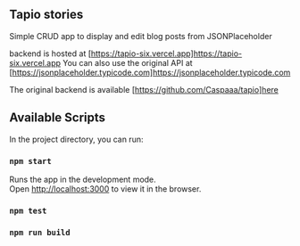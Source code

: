 ## Tapio stories

Simple CRUD app to display and edit blog posts from JSONPlaceholder

backend is hosted at [https://tapio-six.vercel.app]https://tapio-six.vercel.app
You can also use the original API at [https://jsonplaceholder.typicode.com]https://jsonplaceholder.typicode.com

The original backend is available [https://github.com/Caspaaa/tapio]here

## Available Scripts

In the project directory, you can run:

### `npm start`

Runs the app in the development mode.\
Open [http://localhost:3000](http://localhost:3000) to view it in the browser.

### `npm test`

### `npm run build`
